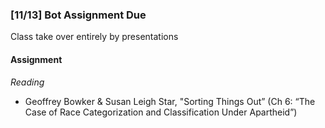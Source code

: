 ### [11/13] Bot Assignment Due

Class take over entirely by presentations

#### Assignment

_Reading_
- Geoffrey Bowker & Susan Leigh Star, "Sorting Things Out” (Ch 6: “The Case of Race Categorization and Classification Under Apartheid”)

